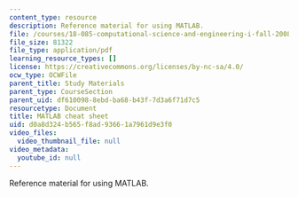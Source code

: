 ```yaml
---
content_type: resource
description: Reference material for using MATLAB.
file: /courses/18-085-computational-science-and-engineering-i-fall-2008/d0a8d324b565f8ad93661a7961d9e3f0_matlab_cheatshee.pdf
file_size: 81322
file_type: application/pdf
learning_resource_types: []
license: https://creativecommons.org/licenses/by-nc-sa/4.0/
ocw_type: OCWFile
parent_title: Study Materials
parent_type: CourseSection
parent_uid: df610098-8ebd-ba68-b43f-7d3a6f71d7c5
resourcetype: Document
title: MATLAB cheat sheet
uid: d0a8d324-b565-f8ad-9366-1a7961d9e3f0
video_files:
  video_thumbnail_file: null
video_metadata:
  youtube_id: null
---
```

Reference material for using MATLAB.